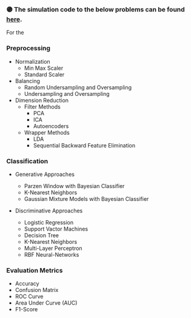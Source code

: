 ### :purple_circle: **The simulation code to the below problems can be found [here](https://github.com/fnoorzad/Machine_Learning/blob/81c57fcbafae7b1de92c1c8671be0496270e3e19/Hands%20On/2/Codes.ipynb).**

For the 

### Preprocessing
* Normalization
  * Min Max Scaler
  * Standard Scaler
* Balancing
  * Random Undersampling and Oversampling
  * Undersampling and Oversampling
* Dimension Reduction
  * Filter Methods
    * PCA
    * ICA
    * Autoencoders
   * Wrapper Methods
     * LDA
     * Sequential Backward Feature Elimination

### Classification
* Generative Approaches
  * Parzen Window with Bayesian Classifier
  * K-Nearest Neighbors
  * Gaussian Mixture Models with Bayesian Classifier

* Discriminative Approaches
  * Logistic Regression
  * Support Vactor Machines
  * Decision Tree
  * K-Nearest Neighbors
  * Multi-Layer Perceptron
  * RBF Neural-Networks

### Evaluation Metrics
* Accuracy
* Confusion Matrix
* ROC Curve
* Area Under Curve (AUC)
* F1-Score

